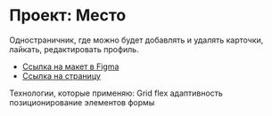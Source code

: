 # Проект: Место
  Одностраничник, где можно будет добавлять и удалять карточки, лайкать, редактировать профиль.

* [Ссылка на макет в Figma](https://www.figma.com/file/2cn9N9jSkmxD84oJik7xL7/JavaScript.-Sprint-4?node-id=0%3A1)
* [Ссылка на страницу](https://alicerossiinthecodeworld.github.io/mesto-project/)


Технологии, которые применяю:
  Grid
  flex
  адаптивность
  позиционирование элементов
  формы 